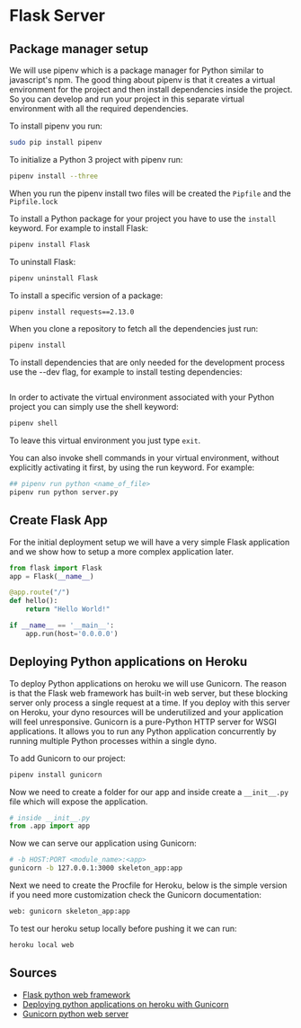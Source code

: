 # Flask Server 

## Package manager setup

We will use pipenv which is a package manager for Python similar to javascript's npm. The good thing about pipenv is that it creates a virtual environment for the project and then install dependencies inside the project. So you can develop and run your project in this separate virtual environment with all the required dependencies.

To install pipenv you run:

```bash
sudo pip install pipenv
```

To initialize a Python 3 project with pipenv run:

```bash
pipenv install --three
```

When you run the pipenv install two files will be created the `Pipfile` and the `Pipfile.lock`

To install a Python package for your project you have to use the `install` keyword. For example to install Flask:

```bash
pipenv install Flask
```

To uninstall Flask:

```bash
pipenv uninstall Flask
```

To install a specific version of a package:

```bash
pipenv install requests==2.13.0
```

When you clone a repository to fetch all the dependencies just run:

```bash
pipenv install
```

To install dependencies that are only needed for the development process use the --dev flag, for example to install testing dependencies:

```bash
```

In order to activate the virtual environment associated with your Python project you can simply use the shell keyword:

```bash
pipenv shell
```

To leave this virtual environment you just type `exit`.

You can also invoke shell commands in your virtual environment, without explicitly activating it first, by using the run keyword. For example:

```bash
## pipenv run python <name_of_file>
pipenv run python server.py
```

## Create Flask App

For the initial deployment setup we will have a very simple Flask application and we show how to setup a more complex application later.

```python
from flask import Flask
app = Flask(__name__)

@app.route("/")
def hello():
    return "Hello World!"

if __name__ == '__main__':
    app.run(host='0.0.0.0')

```

## Deploying Python applications on Heroku

To deploy Python applications on heroku we will use Gunicorn. The reason is that the Flask web framework has built-in web server, but these blocking server only process a single request at a time. If you deploy with this server on Heroku, your dyno resources will be underutilized and your application will feel unresponsive.
Gunicorn is a pure-Python HTTP server for WSGI applications. It allows you to run any Python application concurrently by running multiple Python processes within a single dyno.

To add Gunicorn to our project:

```bash
pipenv install gunicorn
```

Now we need to create a folder for our app and inside create a `__init__.py` file which will expose the application.

```python
# inside __init__.py
from .app import app
```

Now we can serve our application using Gunicorn:

```bash
# -b HOST:PORT <module_name>:<app>
gunicorn -b 127.0.0.1:3000 skeleton_app:app
```

Next we need to create the Procfile for Heroku, below is the simple version if you need more customization check the Gunicorn documentation:

```txt
web: gunicorn skeleton_app:app
```

To test our heroku setup locally before pushing it we can run:

```txt
heroku local web
```

## Sources

* [Flask python web framework](http://flask.pocoo.org/)
* [Deploying python applications on heroku with Gunicorn](https://devcenter.heroku.com/articles/python-gunicorn#basic-configuration)
* [Gunicorn python web server](http://gunicorn.org/)
